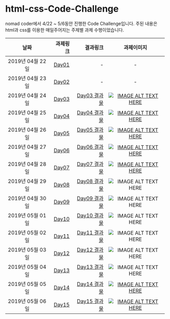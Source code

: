 # html-css-Code-Challenge

nomad coder에서 4/22 ~ 5/6동안 진행한 Code Challenge입니다. 주된 내용은 html과 css를 이용한 매일주어지는 주제별 과제 수행이었습니다.

|       날짜       |                                                                      과제링크 |                                                                  결과링크 |                                              과제이미지                                              |
| :--------------: | ----------------------------------------------------------------------------: | ------------------------------------------------------------------------: | :--------------------------------------------------------------------------------------------------: |
| 2019년 04월 22일 |       [Day01](https://dotdotgod.github.io/html-css-Code-Challenge/DAY_01.pdf) |                                                                         - |                                                  -                                                   |
| 2019년 04월 23일 |       [Day02](https://dotdotgod.github.io/html-css-Code-Challenge/DAY_02.pdf) |                                                                         - |                                                  -                                                   |
| 2019년 04월 24일 | [Day03](https://dotdotgod.github.io/html-css-Code-Challenge/04-24/DAY_03.pdf) | [Day03 결과물](https://dotdotgod.github.io/html-css-Code-Challenge/04-24) | [![IMAGE ALT TEXT HERE](https://img.youtube.com/vi/4neHVVabW3M/0.jpg)](https://youtu.be/4neHVVabW3M) |
| 2019년 04월 25일 | [Day04](https://dotdotgod.github.io/html-css-Code-Challenge/04-25/DAY_04.pdf) | [Day04 결과물](https://dotdotgod.github.io/html-css-Code-Challenge/04-25) | [![IMAGE ALT TEXT HERE](https://img.youtube.com/vi/oY2MX25WBEU/0.jpg)](https://youtu.be/oY2MX25WBEU) |
| 2019년 04월 26일 | [Day05](https://dotdotgod.github.io/html-css-Code-Challenge/04-26/DAY_05.pdf) | [Day05 결과물](https://dotdotgod.github.io/html-css-Code-Challenge/04-26) | [![IMAGE ALT TEXT HERE](https://img.youtube.com/vi/c4ifATVuQr4/0.jpg)](https://youtu.be/c4ifATVuQr4) |
| 2019년 04월 27일 | [Day06](https://dotdotgod.github.io/html-css-Code-Challenge/04-27/DAY_06.pdf) | [Day06 결과물](https://dotdotgod.github.io/html-css-Code-Challenge/04-27) | [![IMAGE ALT TEXT HERE](https://img.youtube.com/vi/DZCWF8x51uc/0.jpg)](https://youtu.be/DZCWF8x51uc) |
| 2019년 04월 28일 |       [Day07](https://dotdotgod.github.io/Food_Delivery_App-clone/DAY_07.pdf) |       [Day07 결과물](https://dotdotgod.github.io/Food_Delivery_App-clone) | [![IMAGE ALT TEXT HERE](https://img.youtube.com/vi/YDFOT-1z7Tk/0.jpg)](https://youtu.be/YDFOT-1z7Tk) |
| 2019년 04월 29일 | [Day08](https://dotdotgod.github.io/html-css-Code-Challenge/04-29/DAY_08.pdf) | [Day08 결과물](https://dotdotgod.github.io/html-css-Code-Challenge/04-29) |       ![IMAGE ALT TEXT HERE](https://dotdotgod.github.io/html-css-Code-Challenge/04-29/08.png)       |
| 2019년 04월 30일 | [Day09](https://dotdotgod.github.io/html-css-Code-Challenge/04-30/DAY_09.pdf) | [Day09 결과물](https://dotdotgod.github.io/html-css-Code-Challenge/04-30) |       ![IMAGE ALT TEXT HERE](https://dotdotgod.github.io/html-css-Code-Challenge/04-30/09.png)       |
| 2019년 05월 01일 | [Day10](https://dotdotgod.github.io/html-css-Code-Challenge/05-01/DAY_10.pdf) | [Day10 결과물](https://dotdotgod.github.io/html-css-Code-Challenge/05-01) |       ![IMAGE ALT TEXT HERE](https://dotdotgod.github.io/html-css-Code-Challenge/05-01/10.png)       |
| 2019년 05월 02일 | [Day11](https://dotdotgod.github.io/html-css-Code-Challenge/05-02/DAY_11.pdf) | [Day11 결과물](https://dotdotgod.github.io/html-css-Code-Challenge/05-02) |       ![IMAGE ALT TEXT HERE](https://dotdotgod.github.io/html-css-Code-Challenge/05-02/11.png)       |
| 2019년 05월 03일 | [Day12](https://dotdotgod.github.io/html-css-Code-Challenge/05-03/DAY_12.pdf) | [Day12 결과물](https://dotdotgod.github.io/html-css-Code-Challenge/05-03) |       ![IMAGE ALT TEXT HERE](https://dotdotgod.github.io/html-css-Code-Challenge/05-03/12.png)       |
| 2019년 05월 04일 | [Day13](https://dotdotgod.github.io/html-css-Code-Challenge/05-04/DAY_13.pdf) | [Day13 결과물](https://dotdotgod.github.io/html-css-Code-Challenge/05-04) |       ![IMAGE ALT TEXT HERE](https://dotdotgod.github.io/html-css-Code-Challenge/05-04/13.png)       |
| 2019년 05월 05일 | [Day14](https://dotdotgod.github.io/html-css-Code-Challenge/05-05/DAY_14.pdf) | [Day14 결과물](https://dotdotgod.github.io/html-css-Code-Challenge/05-05) | [![IMAGE ALT TEXT HERE](https://img.youtube.com/vi/u2oTF1nv0C4/0.jpg)](https://youtu.be/u2oTF1nv0C4) |
| 2019년 05월 06일 |                [Day15](https://dotdotgod.github.io/kakao-clone-v2/DAY_10.pdf) |               [Day15 결과물](https://dotdotgod.github.io/kakao-clone-v2/) | [![IMAGE ALT TEXT HERE](https://img.youtube.com/vi/NC5eLRIsXJc/0.jpg)](https://youtu.be/NC5eLRIsXJc) |
